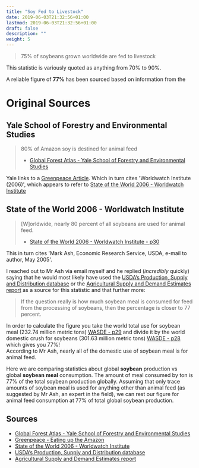 ```yaml
---
title: "Soy Fed to Livestock"
date: 2019-06-03T21:32:56+01:00
lastmod: 2019-06-03T21:32:56+01:00
draft: false
description: ""
weight: 5
---
```


> 75% of soybeans grown worldwide are fed to livestock

This statistic is variously quoted as anything from 70% to 90%.

A reliable figure of **77%** has been sourced based on information from the 

# Original Sources

## Yale School of Forestry and Environmental Studies

> 80% of Amazon soy is destined for animal feed
> - [Global Forest Atlas - Yale School of Forestry and Environmental Studies](https://globalforestatlas.yale.edu/amazon/land-use/soy)

Yale links to a [Greenpeace Article](http://www.greenpeace.org/usa/research/eating-up-the-amazon/).
Which in turn cites 'Worldwatch Institute (2006)', which appears to refer to [State of the World 2006 - Worldwatch Institute](https://archive.org/details/stateofworld200600nier)

## State of the World 2006 - Worldwatch Institute

> [W]orldwide, nearly 80 percent of all soybeans are used for animal feed.  
> - [State of the World 2006 - Worldwatch Institute - p30](https://archive.org/details/stateofworld200600nier)

This in turn cites 'Mark Ash, Economic Research Service, USDA, e-mail to author, May 2005'.  

I reached out to Mr Ash via email myself and he replied (_incredibly_ quickly) saying that he would most likely have used the [USDA’s Production, Supply and Distribution database](https://apps.fas.usda.gov/psdonline/app/index.html#/app/advQuery) or the [Agricultural Supply and Demand Estimates report](https://www.usda.gov/oce/commodity/wasde/index.htm) as a source for this statistic and that further more:  

>  If the question really is how much soybean meal is consumed for feed from the processing of soybeans, then the percentage is closer to 77 percent.

In order to calculate the figure you take the world total use for soybean meal (232.74 million metric tons) [WASDE - p29](https://www.usda.gov/oce/commodity/wasde/wasde0519.pdf) and divide it by the world domestic crush for soybeans (301.63 million metric tons) [WASDE - p28](https://www.usda.gov/oce/commodity/wasde/wasde0519.pdf) which gives you 77%!  
According to Mr Ash, nearly all of the domestic use of soybean meal is for animal feed.

Here we are comparing statistics about global **soybean** production vs global **soybean meal** consumption. The amount of meal consumed by ton is 77% of the total soybean production globally. Assuming that only trace amounts of soybean meal is used for anything other than animal feed (as suggested by Mr Ash, an expert in the field), we can rest our figure for animal feed consumption at 77% of total global soybean production.

## Sources

- [Global Forest Atlas - Yale School of Forestry and Environmental Studies](https://globalforestatlas.yale.edu/amazon/land-use/soy)
- [Greenpeace - Eating up the Amazon](http://www.greenpeace.org/usa/research/eating-up-the-amazon/)
- [State of the World 2006 - Worldwatch Institute](https://archive.org/details/stateofworld200600nier)
- [USDA’s Production, Supply and Distribution database](https://apps.fas.usda.gov/psdonline/app/index.html#/app/advQuery)
- [Agricultural Supply and Demand Estimates report](https://www.usda.gov/oce/commodity/wasde/index.htm) 